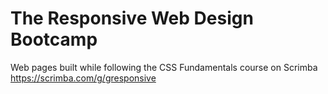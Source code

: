 # The Responsive Web Design Bootcamp
Web pages built while following the CSS Fundamentals course on Scrimba https://scrimba.com/g/gresponsive
